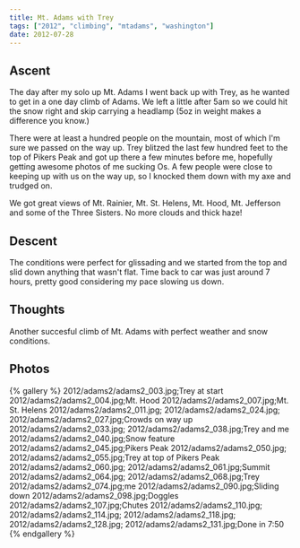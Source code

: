 ```yaml
---
title: Mt. Adams with Trey
tags: ["2012", "climbing", "mtadams", "washington"]
date: 2012-07-28
---
```

Ascent
------

The day after my solo up Mt. Adams I went back up with Trey, as he wanted to get in a one day climb of Adams.  We left a little after 5am so we could hit the snow right and skip carrying a headlamp (5oz in weight makes a difference you know.)

There were at least a hundred people on the mountain, most of which I'm sure we passed on the way up.  Trey blitzed the last few hundred feet to the top of Pikers Peak and got up there a few minutes before me, hopefully getting awesome photos of me sucking Os.  A few people were close to keeping up with us on the way up, so I knocked them down with my axe and trudged on.

We got great views of Mt. Rainier, Mt. St. Helens, Mt. Hood, Mt. Jefferson and some of the Three Sisters.  No more clouds and thick haze!

Descent
--------

The conditions were perfect for glissading and we started from the top and slid down anything that wasn't flat.  Time back to car was just around 7 hours, pretty good considering my pace slowing us down.

Thoughts
--------
Another succesful climb of Mt. Adams with perfect weather and snow conditions.


<h2>Photos</h2>
{% gallery %} 
2012/adams2/adams2_003.jpg;Trey at start
2012/adams2/adams2_004.jpg;Mt. Hood
2012/adams2/adams2_007.jpg;Mt. St. Helens
2012/adams2/adams2_011.jpg;
2012/adams2/adams2_024.jpg;
2012/adams2/adams2_027.jpg;Crowds on way up
2012/adams2/adams2_033.jpg;
2012/adams2/adams2_038.jpg;Trey and me
2012/adams2/adams2_040.jpg;Snow feature
2012/adams2/adams2_045.jpg;Pikers Peak
2012/adams2/adams2_050.jpg;
2012/adams2/adams2_055.jpg;Trey at top of Pikers Peak
2012/adams2/adams2_060.jpg;
2012/adams2/adams2_061.jpg;Summit
2012/adams2/adams2_064.jpg;
2012/adams2/adams2_068.jpg;Trey
2012/adams2/adams2_074.jpg;me
2012/adams2/adams2_090.jpg;Sliding down
2012/adams2/adams2_098.jpg;Doggles
2012/adams2/adams2_107.jpg;Chutes
2012/adams2/adams2_110.jpg;
2012/adams2/adams2_114.jpg;
2012/adams2/adams2_118.jpg;
2012/adams2/adams2_128.jpg;
2012/adams2/adams2_131.jpg;Done in 7:50
{% endgallery %}


